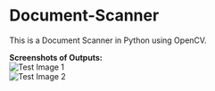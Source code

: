 # Document-Scanner
This is a Document Scanner in Python using OpenCV.

**Screenshots of Outputs:**
<br/>
![Test Image 1](https://github.com/akri16/Document-Scanner/edit/master/outputs/1.jpeg)
<br/>
![Test Image 2](https://github.com/akri16/Document-Scanner/edit/master/outputs/2.jpeg)
